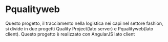 # Pqualityweb
Questo progetto, il tracciamento nella logistica nei capi nel settore fashion, si divide in due progetti Quality Project(lato server) e Pqualityweb(lato client). Questo progetto è realizzato con AngularJS lato client
